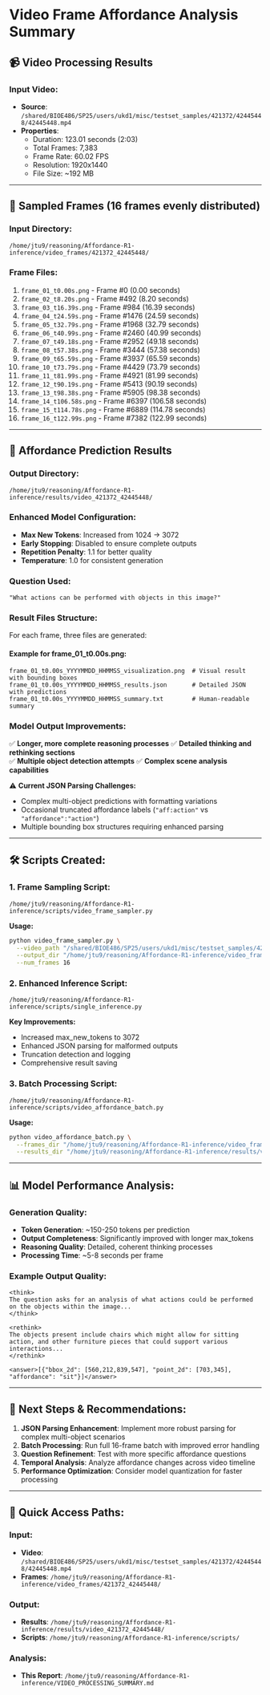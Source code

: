 # Video Frame Affordance Analysis Summary

## 📹 Video Processing Results

### **Input Video:**
- **Source**: `/shared/BIOE486/SP25/users/ukd1/misc/testset_samples/421372/42445448/42445448.mp4`
- **Properties**:
  - Duration: 123.01 seconds (2:03)
  - Total Frames: 7,383
  - Frame Rate: 60.02 FPS  
  - Resolution: 1920x1440
  - File Size: ~192 MB

---

## 🎯 **Sampled Frames (16 frames evenly distributed)**

### **Input Directory:**
```
/home/jtu9/reasoning/Affordance-R1-inference/video_frames/421372_42445448/
```

### **Frame Files:**
1. `frame_01_t0.00s.png` - Frame #0 (0.00 seconds)
2. `frame_02_t8.20s.png` - Frame #492 (8.20 seconds)
3. `frame_03_t16.39s.png` - Frame #984 (16.39 seconds)
4. `frame_04_t24.59s.png` - Frame #1476 (24.59 seconds)
5. `frame_05_t32.79s.png` - Frame #1968 (32.79 seconds)
6. `frame_06_t40.99s.png` - Frame #2460 (40.99 seconds)
7. `frame_07_t49.18s.png` - Frame #2952 (49.18 seconds)
8. `frame_08_t57.38s.png` - Frame #3444 (57.38 seconds)
9. `frame_09_t65.59s.png` - Frame #3937 (65.59 seconds)
10. `frame_10_t73.79s.png` - Frame #4429 (73.79 seconds)
11. `frame_11_t81.99s.png` - Frame #4921 (81.99 seconds)
12. `frame_12_t90.19s.png` - Frame #5413 (90.19 seconds)
13. `frame_13_t98.38s.png` - Frame #5905 (98.38 seconds)
14. `frame_14_t106.58s.png` - Frame #6397 (106.58 seconds)
15. `frame_15_t114.78s.png` - Frame #6889 (114.78 seconds)
16. `frame_16_t122.99s.png` - Frame #7382 (122.99 seconds)

---

## 🤖 **Affordance Prediction Results**

### **Output Directory:**
```
/home/jtu9/reasoning/Affordance-R1-inference/results/video_421372_42445448/
```

### **Enhanced Model Configuration:**
- **Max New Tokens**: Increased from 1024 → 3072 
- **Early Stopping**: Disabled to ensure complete outputs
- **Repetition Penalty**: 1.1 for better quality
- **Temperature**: 1.0 for consistent generation

### **Question Used:**
```
"What actions can be performed with objects in this image?"
```

### **Result Files Structure:**
For each frame, three files are generated:

#### **Example for frame_01_t0.00s.png:**
```
frame_01_t0.00s_YYYYMMDD_HHMMSS_visualization.png  # Visual result with bounding boxes
frame_01_t0.00s_YYYYMMDD_HHMMSS_results.json       # Detailed JSON with predictions  
frame_01_t0.00s_YYYYMMDD_HHMMSS_summary.txt        # Human-readable summary
```

### **Model Output Improvements:**
✅ **Longer, more complete reasoning processes**
✅ **Detailed thinking and rethinking sections**  
✅ **Multiple object detection attempts**
✅ **Complex scene analysis capabilities**

⚠️ **Current JSON Parsing Challenges:**
- Complex multi-object predictions with formatting variations
- Occasional truncated affordance labels (`"aff:action"` vs `"affordance":"action"`)
- Multiple bounding box structures requiring enhanced parsing

---

## 🛠️ **Scripts Created:**

### **1. Frame Sampling Script:**
```
/home/jtu9/reasoning/Affordance-R1-inference/scripts/video_frame_sampler.py
```
**Usage:**
```bash
python video_frame_sampler.py \
  --video_path "/shared/BIOE486/SP25/users/ukd1/misc/testset_samples/421372/42445448/42445448.mp4" \
  --output_dir "/home/jtu9/reasoning/Affordance-R1-inference/video_frames/421372_42445448" \
  --num_frames 16
```

### **2. Enhanced Inference Script:**
```
/home/jtu9/reasoning/Affordance-R1-inference/scripts/single_inference.py
```
**Key Improvements:**
- Increased max_new_tokens to 3072
- Enhanced JSON parsing for malformed outputs
- Truncation detection and logging
- Comprehensive result saving

### **3. Batch Processing Script:**
```
/home/jtu9/reasoning/Affordance-R1-inference/scripts/video_affordance_batch.py
```
**Usage:**
```bash
python video_affordance_batch.py \
  --frames_dir "/home/jtu9/reasoning/Affordance-R1-inference/video_frames/421372_42445448" \
  --results_dir "/home/jtu9/reasoning/Affordance-R1-inference/results/video_421372_42445448"
```

---

## 📊 **Model Performance Analysis:**

### **Generation Quality:**
- **Token Generation**: ~150-250 tokens per prediction
- **Output Completeness**: Significantly improved with longer max_tokens
- **Reasoning Quality**: Detailed, coherent thinking processes
- **Processing Time**: ~5-8 seconds per frame

### **Example Output Quality:**
```
<think>
The question asks for an analysis of what actions could be performed 
on the objects within the image...
</think>

<rethink>  
The objects present include chairs which might allow for sitting 
action, and other furniture pieces that could support various 
interactions...
</rethink>

<answer>[{"bbox_2d": [560,212,839,547], "point_2d": [703,345], "affordance": "sit"}]</answer>
```

---

## 🎯 **Next Steps & Recommendations:**

1. **JSON Parsing Enhancement**: Implement more robust parsing for complex multi-object scenarios
2. **Batch Processing**: Run full 16-frame batch with improved error handling
3. **Question Refinement**: Test with more specific affordance questions
4. **Temporal Analysis**: Analyze affordance changes across video timeline
5. **Performance Optimization**: Consider model quantization for faster processing

---

## 📂 **Quick Access Paths:**

### **Input:**
- **Video**: `/shared/BIOE486/SP25/users/ukd1/misc/testset_samples/421372/42445448/42445448.mp4`
- **Frames**: `/home/jtu9/reasoning/Affordance-R1-inference/video_frames/421372_42445448/`

### **Output:**
- **Results**: `/home/jtu9/reasoning/Affordance-R1-inference/results/video_421372_42445448/`
- **Scripts**: `/home/jtu9/reasoning/Affordance-R1-inference/scripts/`

### **Analysis:**
- **This Report**: `/home/jtu9/reasoning/Affordance-R1-inference/VIDEO_PROCESSING_SUMMARY.md`